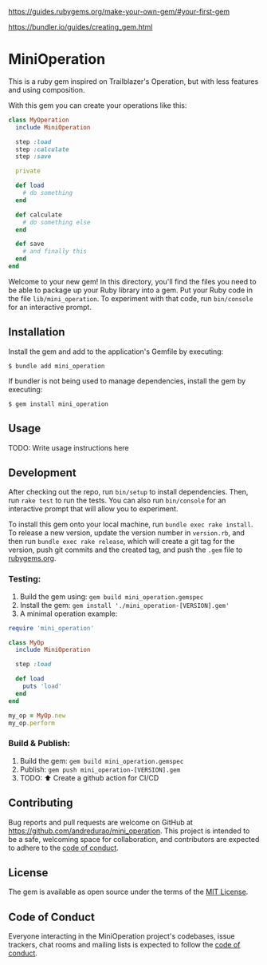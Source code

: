 https://guides.rubygems.org/make-your-own-gem/#your-first-gem

https://bundler.io/guides/creating_gem.html

# MiniOperation

This is a ruby gem inspired on Trailblazer's Operation, but with less features and using composition.

With this gem you can create your operations like this:

```ruby
class MyOperation
  include MiniOperation

  step :load
  step :calculate
  step :save

  private

  def load
    # do something
  end

  def calculate
    # do something else
  end

  def save
    # and finally this
  end
end
```

Welcome to your new gem! In this directory, you'll find the files you need to be able to package up your Ruby library into a gem. Put your Ruby code in the file `lib/mini_operation`. To experiment with that code, run `bin/console` for an interactive prompt.

## Installation

Install the gem and add to the application's Gemfile by executing:

    $ bundle add mini_operation

If bundler is not being used to manage dependencies, install the gem by executing:

    $ gem install mini_operation

## Usage

TODO: Write usage instructions here

## Development

After checking out the repo, run `bin/setup` to install dependencies. Then, run `rake test` to run the tests. You can also run `bin/console` for an interactive prompt that will allow you to experiment.

To install this gem onto your local machine, run `bundle exec rake install`. To release a new version, update the version number in `version.rb`, and then run `bundle exec rake release`, which will create a git tag for the version, push git commits and the created tag, and push the `.gem` file to [rubygems.org](https://rubygems.org).

### Testing:

1. Build the gem using: `gem build mini_operation.gemspec`
2. Install the gem: `gem install './mini_operation-[VERSION].gem'`
3. A minimal operation example:
```ruby
require 'mini_operation'

class MyOp
  include MiniOperation

  step :load

  def load
    puts 'load'
  end
end

my_op = MyOp.new
my_op.perform
```

### Build & Publish:

1. Build the gem: `gem build mini_operation.gemspec`
2. Publish: `gem push mini_operation-[VERSION].gem`
3. TODO: ⬆️ Create a github action for CI/CD

## Contributing

Bug reports and pull requests are welcome on GitHub at https://github.com/andredurao/mini_operation. This project is intended to be a safe, welcoming space for collaboration, and contributors are expected to adhere to the [code of conduct](https://github.com/andredurao/mini_operation/blob/master/CODE_OF_CONDUCT.md).

## License

The gem is available as open source under the terms of the [MIT License](https://opensource.org/licenses/MIT).

## Code of Conduct

Everyone interacting in the MiniOperation project's codebases, issue trackers, chat rooms and mailing lists is expected to follow the [code of conduct](https://github.com/andredurao/mini_operation/blob/master/CODE_OF_CONDUCT.md).
